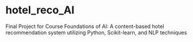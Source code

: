 # hotel_reco_AI
Final Project for Course Foundations of AI: A content-based hotel recommendation system utilizing Python, Scikit-learn, and NLP techniques
